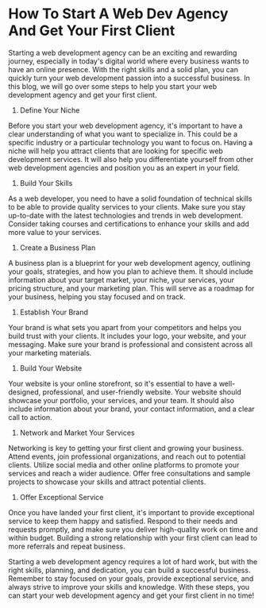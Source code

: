 # How To Start A Web Dev Agency And Get Your First Client

Starting a web development agency can be an exciting and rewarding journey, especially in today's digital world where every business wants to have an online presence. With the right skills and a solid plan, you can quickly turn your web development passion into a successful business. In this blog, we will go over some steps to help you start your web development agency and get your first client.

1. Define Your Niche
    

Before you start your web development agency, it's important to have a clear understanding of what you want to specialize in. This could be a specific industry or a particular technology you want to focus on. Having a niche will help you attract clients that are looking for specific web development services. It will also help you differentiate yourself from other web development agencies and position you as an expert in your field.

1. Build Your Skills
    

As a web developer, you need to have a solid foundation of technical skills to be able to provide quality services to your clients. Make sure you stay up-to-date with the latest technologies and trends in web development. Consider taking courses and certifications to enhance your skills and add more value to your services.

1. Create a Business Plan
    

A business plan is a blueprint for your web development agency, outlining your goals, strategies, and how you plan to achieve them. It should include information about your target market, your niche, your services, your pricing structure, and your marketing plan. This will serve as a roadmap for your business, helping you stay focused and on track.

1. Establish Your Brand
    

Your brand is what sets you apart from your competitors and helps you build trust with your clients. It includes your logo, your website, and your messaging. Make sure your brand is professional and consistent across all your marketing materials.

1. Build Your Website
    

Your website is your online storefront, so it's essential to have a well-designed, professional, and user-friendly website. Your website should showcase your portfolio, your services, and your team. It should also include information about your brand, your contact information, and a clear call to action.

1. Network and Market Your Services
    

Networking is key to getting your first client and growing your business. Attend events, join professional organizations, and reach out to potential clients. Utilize social media and other online platforms to promote your services and reach a wider audience. Offer free consultations and sample projects to showcase your skills and attract potential clients.

1. Offer Exceptional Service
    

Once you have landed your first client, it's important to provide exceptional service to keep them happy and satisfied. Respond to their needs and requests promptly, and make sure you deliver high-quality work on time and within budget. Building a strong relationship with your first client can lead to more referrals and repeat business.

Starting a web development agency requires a lot of hard work, but with the right skills, planning, and dedication, you can build a successful business. Remember to stay focused on your goals, provide exceptional service, and always strive to improve your skills and knowledge. With these steps, you can start your web development agency and get your first client in no time!